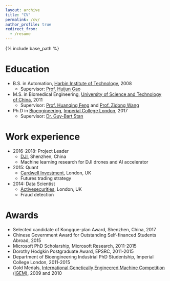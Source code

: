 ```yaml
---
layout: archive
title: "CV"
permalink: /cv/
author_profile: true
redirect_from:
  - /resume
---
```


{% include base_path %}

Education
======
* B.S. in Automation, [Harbin Institute of Technology](http://en.hit.edu.cn/), 2008
  * Supervisor: [Prof. Huijun Gao](http://homepage.hit.edu.cn/gaohuijun)
* M.S. in Biomedical Engineering, [University of Science and Technology of China](http://en.ustc.edu.cn/), 2011
  * Supervisor: [Prof. Huanqing Feng](https://est.ustc.edu.cn/4644/list.htm) and [Prof. Zidong Wang](http://people.brunel.ac.uk/~csstzzw/)
* Ph.D in [Bioengineering](http://www.imperial.ac.uk/bioengineering), [Imperial College London](https://www.imperial.ac.uk/), 2017
  * Supervisor: [Dr. Guy-Bart Stan](http://www.bg.ic.ac.uk/research/g.stan/)

Work experience
======
* 2016-2018: Project Leader
  * [DJI](https://www.dji.com/), Shenzhen, China
  * Machine learning research for DJI drones and AI accelerator
* 2015: Quant
  * [Cardwell Investment](http://c-i-technologies.com/), London, UK
  * Futures trading strategy
* 2014: Data Scientist
  * [Activesecurities](https://activesecurities.com/), London, UK
  * Fraud detection

Awards
======
* Selected candidate of Kongque-plan Award, Shenzhen, China, 2017
* Chinese Government Award for Outstanding Self-financed Students Abroad, 2015
* Microsoft PhD Scholarship, Microsoft Research, 2011-2015
* Dorothy Hodgkin Postgraduate Award, EPSRC, 2011-2015
* Department of Bioengineering Industrial PhD Studentship, Imperial College London, 2011-2015
* Gold Medals, [International Genetically Engineered Machine Competition (iGEM)](https://igem.org/Main_Page), 2009 and 2010 
